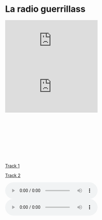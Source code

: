 # La radio guerrillass

<!DOCTYPE html>
<html lang="en">
<head>
    <meta charset="utf-8">
    <title>Inserting Audio Using embed Element</title>
</head>
<body>
    <embed src="http://giss.tv:8000/guerrillaradio.mp3">
    <embed src="http://giss.tv:8000/guerrillaradio.ogg">
</body>
</html>


<!DOCTYPE html>
<html lang="en">
<head>
    <meta charset="utf-8">
    <title>Inserting Audio Using object Element</title>
</head>
<body>
    <object data="http://giss.tv:8000/guerrillaradio.mp3></object>
    <object data="http://giss.tv:8000/guerrillaradio.ogg"></object>
</body>
</html>
                                                         
                                                         
 <!DOCTYPE html>
<html lang="en">
<head>
    <meta charset="utf-8">
    <title>Linking Audio Files in HTML</title>
</head>
<body>
    <p><a href="http://giss.tv:8000/guerrillaradio.mp3">Track 1</a></p>
    <p><a href="http://giss.tv:8000/guerrillaradio.ogg">Track 2</a></p>
</body>
</html>
                                                       
 <!DOCTYPE html>
<html lang="en">
<head>
    <meta charset="utf-8">
    <title>Specify Alternate Sources for audio Element in HTML</title>
</head>
<body>
    <audio controls="controls">
        <source src="http://giss.tv:8000/guerrillaradio.mp3" type="audio/mpeg">
        <source src="http://giss.tv:8000/guerrillaradio.ogg" type="audio/ogg">
        Your browser does not support the HTML5 audio element.
    </audio>
</body>
</html>  
                                                                             
  <!DOCTYPE html>
<html lang="en">
<head>
    <meta charset="utf-8">
    <title>Embedding Audio into an HTML Page</title>
</head>
<body>
	<audio controls="controls" src="http://giss.tv:8000/guerrillaradio.ogg">
        Your browser does not support the HTML5 audio element.
    </audio>
</body>
</html>                                                                            
                                                       
